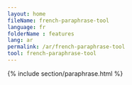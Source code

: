 ```yaml
---
layout: home
fileName: french-paraphrase-tool
language: fr
folderName : features
lang: ar
permalink: /ar/french-paraphrase-tool
tool: french-paraphrase-tool
---
```

{% include section/paraphrase.html %}